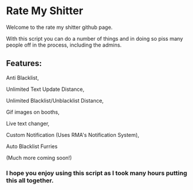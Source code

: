 # Rate My Shitter

Welcome to the rate my shitter github page.

With this script you can do a number of things and in doing so piss many people off in the process, including the admins.

## Features:

Anti Blacklist,

Unlimited Text Update Distance, 

Unlimited Blacklist/Unblacklist Distance, 

Gif images on booths, 

Live text changer, 

Custom Notification (Uses RMA's Notification System), 

Auto Blacklist Furries

(Much more coming soon!)

### I hope you enjoy using this script as I took many hours putting this all together.
